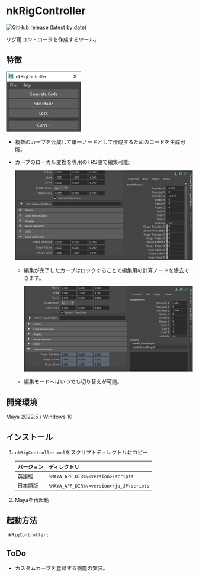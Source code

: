 # nkRigController

[![GitHub release (latest by date)](https://img.shields.io/github/v/release/imaoki/nkRigController)](https://github.com/imaoki/nkRigController/releases/latest)

リグ用コントローラを作成するツール。

## 特徴

![window-main](resource/window-main.png "window-main")

* 複数のカーブを合成して単一ノードとして作成するためのコードを生成可能。

* カーブのローカル変換を専用のTRS値で編集可能。

  ![curve-editmode](resource/curve-editmode.png "curve-editmode")

  * 編集が完了したカーブはロックすることで編集用の計算ノードを除去できます。

    ![curve-lock](resource/curve-lock.png "curve-lock")

  * 編集モードへはいつでも切り替えが可能。

## 開発環境

Maya 2022.5 / Windows 10

## インストール

01. `nkRigController.mel`をスクリプトディレクトリにコピー

    | バージョン | ディレクトリ                             |
    | ---------- | ---------------------------------------- |
    | 英語版     | `%MAYA_APP_DIR%\<version>\scripts`       |
    | 日本語版   | `%MAYA_APP_DIR%\<version>\ja_JP\scripts` |

02. Mayaを再起動

## 起動方法

```mel
nkRigController;
```

## ToDo

* カスタムカーブを登録する機能の実装。
